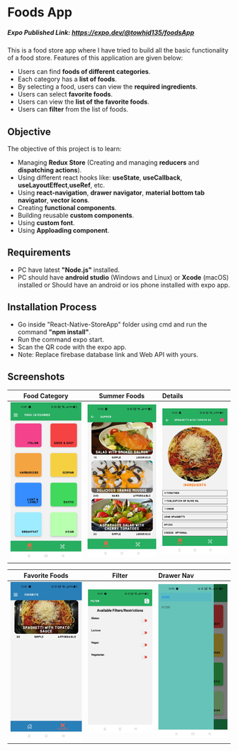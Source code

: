 # Foods App
##### Expo Published Link: https://expo.dev/@towhid135/foodsApp
This is a food store app where I have tried to build all the basic functionality of a food store. Features of this application are given below:
* Users can find **foods of different categories**.
* Each category has a **list of foods**.
* By selecting a food, users can view the **required ingredients**.
* Users can select **favorite foods**.
* Users can view the **list of the favorite foods**.
* Users can **filter** from the list of foods.

## Objective

The objective of this project is to learn:
* Managing **Redux Store** (Creating and managing **reducers** and **dispatching actions**).
* Using different react hooks like: **useState**, **useCallback**, **useLayoutEffect**,**useRef**, etc.
* Using **react-navigation**, **drawer navigator**, **material bottom tab navigator**, **vector icons**.
* Creating **functional components**.
* Building reusable **custom components**.
* Using **custom font**.
* Using **Apploading component**.
## Requirements
* PC have latest **"Node.js"** installed.
* PC should have **android studio** (Windows and Linux) or **Xcode** (macOS) installed or Should have an android or ios phone installed with expo app.


## Installation Process
* Go inside "React-Native-StoreApp" folder using cmd and run the command **"npm install"**.
* Run the command expo start.
* Scan the QR code with the expo app.
* Note: Replace firebase database link and Web API with yours.

## Screenshots

Food Category             |  Summer Foods          | Details
:-------------------------:|:-------------------------:|:-------------------------
![](https://github.com/towhid135/React-Native-Foods-App/blob/main/screenshots/Category.jpg)  |  ![](https://github.com/towhid135/React-Native-Foods-App/blob/main/screenshots/Summer-Foods.jpg) |  ![](https://github.com/towhid135/React-Native-Foods-App/blob/main/screenshots/Details.jpg)

Favorite Foods             |  Filter          | Drawer Nav
:-------------------------:|:-------------------------:|:-------------------------
![](https://github.com/towhid135/React-Native-Foods-App/blob/main/screenshots/Favorite.jpg) |  ![](https://github.com/towhid135/React-Native-Foods-App/blob/main/screenshots/Filter.jpg) |  ![](https://github.com/towhid135/React-Native-Foods-App/blob/main/screenshots/Drawer.jpg)

